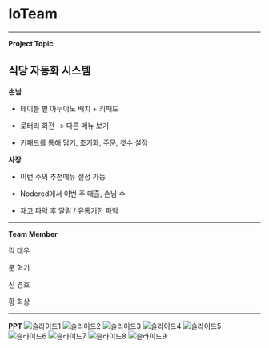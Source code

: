 # IoTeam

---

**Project Topic**

## 식당 자동화 시스템

**손님**

- 테이블 별 아두이노 배치 + 키패드

- 로터리 회전 -> 다른 메뉴 보기

- 키패드를 통해 담기, 초기화, 주문, 갯수 설정

**사장**

- 이번 주의 추천메뉴 설정 가능

- Nodered에서 이번 주 매출, 손님 수

- 재고 파악 후 알림 / 유통기한 파악

---

**Team Member**

김 태우

문 혁기

신 경호

황 희상

---

**PPT**
![슬라이드1](https://user-images.githubusercontent.com/93089183/236084517-36f1db37-a627-4e4a-b13d-8d2edf4b2305.JPG)
![슬라이드2](https://user-images.githubusercontent.com/93089183/236084518-79e0f20c-5355-475b-949c-02dce7eb723b.JPG)
![슬라이드3](https://user-images.githubusercontent.com/93089183/236084519-66cb048c-e700-4eb1-aae5-ccc32b056b73.JPG)
![슬라이드4](https://user-images.githubusercontent.com/93089183/236084522-46e873b3-3a7a-4df6-b04e-f72bf31a282e.JPG)
![슬라이드5](https://user-images.githubusercontent.com/93089183/236084526-be097447-6774-423d-aa78-b93d427ad0af.JPG)
![슬라이드6](https://user-images.githubusercontent.com/93089183/236084527-9580eb65-996f-4160-bf46-fb8860013970.JPG)
![슬라이드7](https://user-images.githubusercontent.com/93089183/236084528-f119e2f2-57a8-460a-aa35-93feb35b8b35.JPG)
![슬라이드8](https://user-images.githubusercontent.com/93089183/236084529-972ea4d5-44ed-44ea-bf3c-b5b6c117ff31.JPG)
![슬라이드9](https://user-images.githubusercontent.com/93089183/236084530-7ba98cc9-7fe3-45a5-91d6-7eb44a320a43.JPG)
